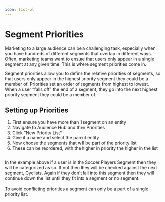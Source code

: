 ```yaml
---
icon: list-ol
---
```


# Segment Priorities

Marketing to a large audience can be a challenging task, especially when you have hundreds of different segments that overlap in different ways. Often, marketing teams want to ensure that users only appear in a single segment at any given time. This is where segment priorities come in.

Segment priorities allow you to define the relative priorities of segments, so that users only appear in the highest priority segment they could be a member of. Priorities set an order of segments from highest to lowest. When a user “falls off” the end of a segment, they go into the next highest priority segment they could be a member of.

## Setting up Priorities

1. First ensure you have more than 1 segment on an entity
2. Navigate to Audience Hub and then Priorities
3. Click "New Priority List"
4. Give it a name and select the parent entity
5. Now choose the segments that will be part of the priority list
6. These can be reordered, with the higher in priority the higher in the list

<figure><img src="../../.gitbook/assets/CleanShot 2023-07-25 at 02.49.01@2x.png" alt=""><figcaption></figcaption></figure>

In the example above if a user is in the Soccer Players Segment then they will be categorized as so. If not then they will be checked against the next segment, Cyclists. Again if they don't fall into this segment then they will continue down the list until they fit into a segment or no segment.\
\
To avoid conflicting priorities a segment can only be a part of a single priority list.
